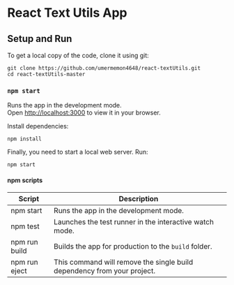 # React Text Utils App

## Setup and Run

To get a local copy of the code, clone it using git:


```
git clone https://github.com/umermemon4648/react-textUtils.git
cd react-textUtils-master
```
### `npm start`

Runs the app in the development mode.\
Open [http://localhost:3000](http://localhost:3000) to view it in your browser.




Install dependencies:

```
npm install
```

Finally, you need to start a local web server. Run:

```
npm start
```

#### npm scripts

| Script        | Description                                                             |
| ------------- | ----------------------------------------------------------------------- |
| npm start     | Runs the app in the development mode.                                   |
| npm test      | Launches the test runner in the interactive watch mode.                 |
| npm run build | Builds the app for production to the `build` folder.                    |
| npm run eject | This command will remove the single build dependency from your project. |

